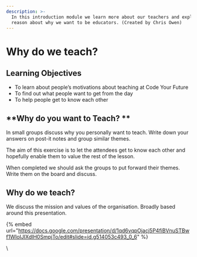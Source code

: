 ```yaml
---
description: >-
  In this introduction module we learn more about our teachers and explore the
  reason about why we want to be educators. (Created by Chris Owen)
---
```


# Why do we teach?

## Learning **Objectives**

* To learn about people’s motivations about teaching at Code Your Future
* To find out what people want to get from the day
* To help people get to know each other

## **Why do you want to Teach? **

In small groups discuss why you personally want to teach. Write down your answers on post-it notes and group similar themes. 

The aim of this exercise is to let the attendees get to know each other and hopefully enable them to value the rest of the lesson. 

When completed we should ask the groups to put forward their themes. Write them on the board and discuss.

## **Why do we teach?**

We discuss the mission and values of the organisation. Broadly based around this presentation.

{% embed url="https://docs.google.com/presentation/d/1qd6vqpOjacj5P4fiBVnuSTBwf1WIoIJIXdlH0SmpjTo/edit#slide=id.g514053c493_0_6" %}



\
